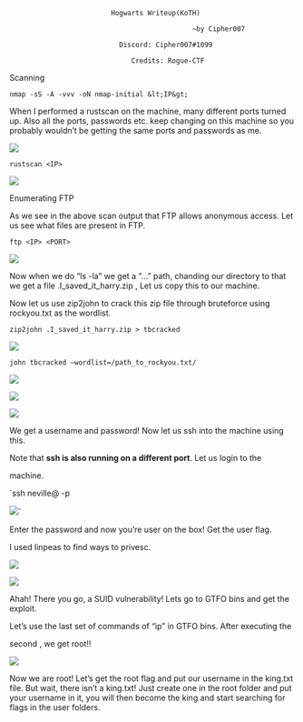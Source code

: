                              Hogwarts Writeup(KoTH)

                                                 ~by Cipher007

                               Discord: Cipher007#1099 

                                  Credits: Rogue-CTF



Scanning

 `nmap -sS -A -vvv -oN nmap-initial &lt;IP&gt;`

When I performed a rustscan on the machine, many different ports turned up. Also all the ports, passwords etc. keep changing on this machine so you probably wouldn’t be getting the same ports and passwords as me.

![](E:\Hogwarts\nmap.png)

`rustscan <IP>`

![](E:\Hogwarts\rustscan.png)

Enumerating FTP

As we see in the above scan output that FTP allows anonymous access. Let us see what files are present in FTP.

`ftp <IP> <PORT>`

![](E:\Hogwarts\ftp.png)

Now when we do “ls -la” we get a “…” path, chanding our directory to that we get a file .I\_saved\_it\_harry.zip , Let us copy this to our machine.

Now let us use zip2john to crack this zip file through bruteforce using rockyou.txt as the wordlist.

`zip2john .I_saved_it_harry.zip > tbcracked`

![](E:\Hogwarts\zip2john.png)

`john tbcracked –wordlist=/path_to_rockyou.txt/`

![](E:\Hogwarts\john.png)

![](E:\Hogwarts\unzip.png)

![](E:\Hogwarts\ssh-creds.png)

We get a username and password! Now let us ssh into the machine using this.

Note that **ssh is also running on a different port**. Let us login to the

machine.

`ssh neville@<IP> -p <PORT>

![](E:\Hogwarts\user.png)`

Enter the password and now you’re user on the box! Get the user flag.

I used linpeas to find ways to privesc.

![](E:\Hogwarts\linpeastransfer.png)

![](E:\Hogwarts\linpeas.png)

Ahah! There you go, a SUID vulnerability! Lets go to GTFO bins and get the exploit.

Let’s use the last set of commands of “ip” in GTFO bins. After executing the

second , we get root!!

![](E:\Hogwarts\root.png)

Now we are root! Let’s get the root flag and put our username in the king.txt file. But wait, there isn’t a king.txt! Just create one in the root folder and put your username in it, you will then become the king and start searching for flags in the user folders.
